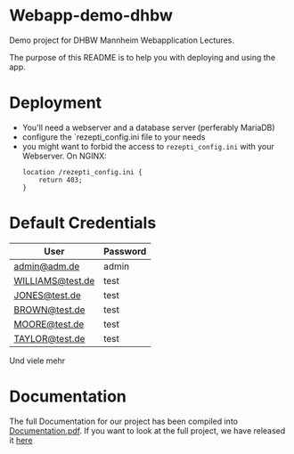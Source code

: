 # Webapp-demo-dhbw
Demo project for DHBW Mannheim Webapplication Lectures.

The purpose of this README is to help you with deploying and using the app.

# Deployment
- You'll need a webserver and a database server (perferably MariaDB)
- configure the `rezepti_config.ini file to your needs
- you might want to forbid the access to `rezepti_config.ini` with your Webserver.
    On NGINX:
    ```
    location /rezepti_config.ini {
        return 403;
    }
    ```

# Default Credentials
| User             | Password |
|------------------|----------|
| admin@adm.de     | admin    |
| WILLIAMS@test.de | test     |
| JONES@test.de    | test     |
| BROWN@test.de    | test     |
| MOORE@test.de    | test     |
| TAYLOR@test.de   | test     |

Und viele mehr

# Documentation
The full Documentation for our project has been compiled into 
[Documentation.pdf](Documentation.pdf).
If you want to look at the full project, we have released it [here](https://github.com/PlexSheep/Webapp-demo-dhbw)
